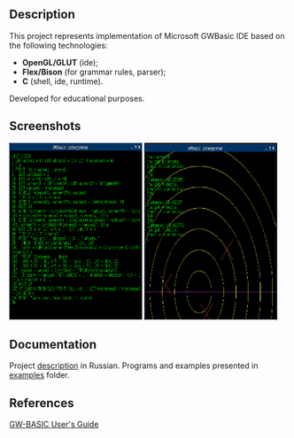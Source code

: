 Description
-----------
This project represents implementation of Microsoft GWBasic IDE based on the
following technologies:

* **OpenGL/GLUT** (ide);
* **Flex/Bison** (for grammar rules, parser);
* **C** (shell, ide, runtime).

Developed for educational purposes.

Screenshots
-----------
<img src="https://github.com/nicolay-r/GL-gwbasic/blob/master/man/pics/gwbasic_screenshot_2.png" height="320px" width="240px"/>
<img src="https://github.com/nicolay-r/GL-gwbasic/blob/master/man/pics/gwbasic_screenshot.png" height="320px" width="240px"/>

Documentation
-------------
Project [description] in Russian.
Programs and examples presented in [examples] folder.

References
----------
[GW-BASIC User's Guide](http://www.richardlemay.com/JEUX/GW-Basic/GW%20Basic%20User%20Guide.pdf)

<!-- Links -->
[description]: https://github.com/nicolay-r/GL-gwbasic/blob/master/man/gwbman.pdf
[examples]: https://github.com/nicolay-r/GL-gwbasic/tree/master/examples

